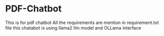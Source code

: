 # PDF-Chatbot
This is for pdf chatbot
All the requirements are mention in requirement.txt file
this chatabot is using llama2 llm model and OLLama interface 
